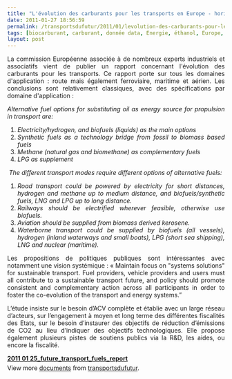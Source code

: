 ```yaml
---
title: "L'évolution des carburants pour les transports en Europe - horizon 2050"
date: 2011-01-27 18:56:59
permalink: /transportsdufutur/2011/01/levolution-des-carburants-pour-les-transports-en-europe.html
tags: [biocarburant, carburant, donnée data, Energie, éthanol, Europe, fiscalité, VE]
layout: post
---
```


<p style="text-align: justify">La commission Européenne associée à de nombreux experts industriels et associatifs vient de publier un rapport concernant l'évolution des carburants pour les transports. Ce rapport porte sur tous les domaines d'application : route mais également ferroviaire, maritime et aérien. Les conclusions sont relativement classiques, avec des spécifications par domaine d'application :   <!--more-->  </p> <p style="text-align: justify"><em>Alternative fuel options for substituting oil as energy source for propulsion in transport are: </em></p> <ol style="text-align: justify"> <li><em>Electricity/hydrogen, and biofuels (liquids) as the main options</em></li> <li><em>Synthetic fuels as a technology bridge from fossil to biomass based fuels</em></li> <li><em>Methane (natural gas and biomethane) as complementary fuels</em></li> <li><em>LPG as supplement </em></li> </ol> <p style="text-align: justify"><em> The different transport modes require different options of alternative fuels: </em></p> <ol style="text-align: justify"> <li><em>Road transport could be powered by electricity for short distances, hydrogen and methane up to medium distance, and biofuels/synthetic fuels, LNG and LPG up to long distance. </em><em></em></li> <li><em>Railways should be electrified wherever feasible, otherwise use biofuels. </em><em></em></li> <li><em>Aviation should be supplied from biomass derived kerosene. </em><em></em></li> <li><em>Waterborne transport could be supplied by biofuels (all vessels), hydrogen (inland waterways and small boats), LPG (short sea shipping), LNG and nuclear (maritime).</em></li> </ol> <p style="text-align: justify">Les propositions de politiques publiques sont intéressantes avec notamment une vision systémique : « Maintain focus on "systems solutions" for sustainable transport. Fuel providers, vehicle providers and users must all contribute to a sustainable transport future, and policy should promote consistent and complementary action across all participants in order to foster the co-evolution of the transport and energy systems.”</p> <p style="text-align: justify">L’étude insiste sur le besoin d’ACV complète et établie avec un large réseau d’acteurs, sur l’engagement à moyen et long terme des différentes fiscalités des Etats, sur le besoin d’instaurer des objectifs de réduction d’émissions de CO2 au lieu d’indiquer des objectifs technologiques. Elle propose également plusieurs pistes de soutiens publics via la R&D, les aides, ou encore la fiscalité.</p> <div style="width:477px" id="__ss_6719914"><strong style="margin:12px 0 4px"><a href="http://www.slideshare.net/transportsdufutur/2011-01-25futuretransportfuelsreport" title="2011 01 25_future_transport_fuels_report">2011 01 25_future_transport_fuels_report</a></strong><div style="padding:5px 0 12px">View more <a href="http://www.slideshare.net/">documents</a> from <a href="http://www.slideshare.net/transportsdufutur">transportsdufutur</a>.</div></div>
